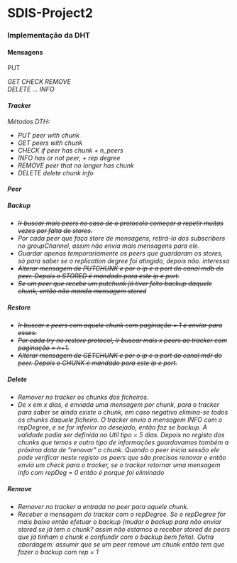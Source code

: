 # SDIS-Project2 

### Implementação da DHT

#### Mensagens
PUT     <key> <address> <port1> <port2> <port3> <port4> <CRLF><CRLF>
GET     <key> <numberPeers> <pagination>                <CRLF><CRLF>
CHECK   <key>                                           <CRLF><CRLF>
REMOVE  <key> <address> <port1> <port2> <port3> <port4> <CRLF><CRLF>
DELETE  <key> <CRLF> <key> <CRLF> ...                   <CRLF><CRLF>
INFO    <key> <repDegree>                               <CRLF><CRLF>
        
#### Tracker
Métodos DTH:
* PUT       peer with chunk
* GET       peers with chunk
* CHECK     if peer has chunk + n_peers
* INFO      has or not peer, + rep degree
* REMOVE    peer that no longer has chunk
* DELETE    delete chunk info

#### Peer

##### Backup
* ~~Ir buscar mais peers no caso de o protocolo começar a repetir muitas vezes por falta de stores.~~
* Por cada peer que faça store de mensagens, retirá-lo dos subscribers no groupChannel, assim não envia mais mensagens para ele.
* Guardar apenas temporariamente os peers que guardaram os stores, só para saber se o replication degree foi atingido, depois não. interessa
* ~~Alterar mensagem de PUTCHUNK e por o ip e a port do canal mdb do peer. Depois o STORED é mandado para este ip e port.~~
* ~~Se um peer que recebe um putchunk já tiver feito backup daquele chunk, então não manda mensagem stored~~

##### Restore
* ~~Ir buscar x peers com aquele chunk com paginação = 1 e enviar para esses.~~
* ~~Por cada try no restore protocol, ir buscar mais x peers ao tracker com paginação = n+1.~~
* ~~Alterar mensagem de GETCHUNK e por o ip e a port do canal mdr do peer. Depois o CHUNK é mandado para este ip e port.~~

##### Delete
* Remover no tracker os chunks dos ficheiros.
* De x em x dias, é enviada uma mensagem por chunk, para o tracker para saber se ainda existe o chunk, em caso negativo elimina-se todos os chunks daquele ficheiro. O tracker envia a mensagem INFO com o repDegree, e se for inferior ao desejado, então faz se backup. A validade podia ser definida no Util tipo = 5 dias. Depois no registo dos chunks que temos e outro tipo de informações guardavamos também a próxima data de "renovar" o chunk. Quando o peer inicia sessão ele pode verificar neste registo os peers que são precisos renovar e então envia um check para o tracker, se o tracker retornar uma mensagem info com repDeg = 0 então é porque foi eliminado

##### Remove
* Remover no tracker a entrada no peer para aquele chunk.
* Receber a mensagem do tracker com o repDegree. Se o repDegree for mais baixo então efetuar o backup (mudar o backup para não enviar stored se já tem o chunk? assim não estamos a receber stored de peers que já tinham o chunk e confundir com o backup bem feito). Outra abordagem: assumir que se um peer remove um chunk então tem que fazer o backup com rep = 1
